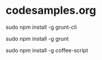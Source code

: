 codesamples.org
===============

sudo npm install -g grunt-cli

sudo npm install -g grunt

sudo npm install -g coffee-script
